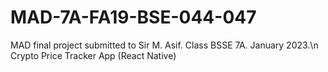 # MAD-7A-FA19-BSE-044-047
MAD final project submitted to Sir M. Asif. Class BSSE 7A. January 2023.\n
Crypto Price Tracker App (React Native)
